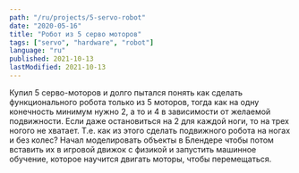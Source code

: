```yaml
---
path: "/ru/projects/5-servo-robot"
date: "2020-05-16"
title: "Робот из 5 серво моторов"
tags: ["servo", "hardware", "robot"]
language: "ru"
published: 2021-10-13
lastModified: 2021-10-13
---
```


Купил 5 серво-моторов и долго пытался понять как сделать функционального робота только из 5 моторов, тогда как на одну конечность минимум нужно 2, а то и 4 в зависимости от желаемой подвижности. Если даже остановиться на 2 для каждой ноги, то на трех ногого не хватает. Т.е. как из этого сделать подвижного робота на ногах и без колес? Начал моделировать объекты в Блендере чтобы потом вставить их в игровой движок с физикой и запустить машинное обучение, которое научится двигать моторы, чтобы перемещаться.